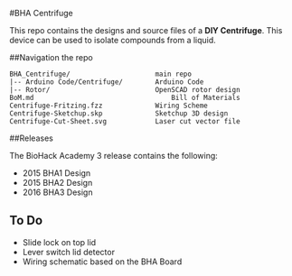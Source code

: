 #BHA Centrifuge

This repo contains the designs and source files of a **DIY Centrifuge**. This device can be used to isolate compounds from a liquid.

##Navigation the repo

 	BHA_Centrifuge/						main repo
 	|-- Arduino Code/Centrifuge/		Arduino Code
 	|-- Rotor/							OpenSCAD rotor design
 	BoM.md									Bill of Materials
 	Centrifuge-Fritzing.fzz				Wiring Scheme
 	Centrifuge-Sketchup.skp				Sketchup 3D design
 	Centrifuge-Cut-Sheet.svg			Laser cut vector file

##Releases

The BioHack Academy 3 release contains the following:

* 2015 BHA1 Design
* 2015 BHA2 Design
* 2016 BHA3 Design

## To Do

* Slide lock on top lid
* Lever switch lid detector
* Wiring schematic based on the BHA Board